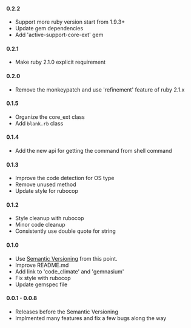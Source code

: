 #### 0.2.2

- Support more ruby version start from 1.9.3+
- Update gem dependencies
- Add 'active-support-core-ext' gem

#### 0.2.1

- Make ruby 2.1.0 explicit requirement

#### 0.2.0

- Remove the monkeypatch and use 'refinement' feature of ruby 2.1.x

#### 0.1.5

- Organize the core_ext class
- Add `blank.rb` class

#### 0.1.4

- Add the new api for getting the command from shell command

#### 0.1.3

- Improve the code detection for OS type
- Remove unused method
- Update style for rubocop

#### 0.1.2

- Style cleanup with rubocop
- Minor code cleanup
- Consistently use double quote for string

#### 0.1.0

- Use [Semantic Versioning][] from this point.
- Improve README.md
- Add link to 'code_climate' and 'gemnasium'
- Fix style with rubocop
- Update gemspec file

#### 0.0.1 - 0.0.8

- Releases before the Semantic Versioning
- Implmented many features and fix a few bugs along the way

[Semantic Versioning]: http://semver.org
